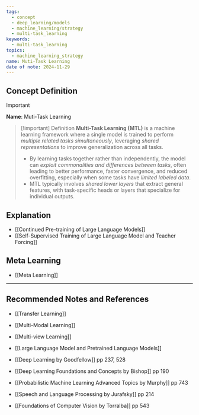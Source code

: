 ```yaml
---
tags:
  - concept
  - deep_learning/models
  - machine_learning/strategy
  - multi-task_learning
keywords:
  - multi-task_learning
topics:
  - machine_learning_strategy
name: Muti-Task Learning
date of note: 2024-11-29
---
```


## Concept Definition

>[!important]
>**Name**: Muti-Task Learning

>[!important] Definition
>**Multi-Task Learning (MTL)** is a machine learning framework where a single model is trained to perform *multiple related tasks simultaneously*, leveraging *shared representations* to improve generalization across all tasks. 
>- By learning tasks together rather than independently, the model can *exploit commonalities and differences between tasks*, often leading to better performance, faster convergence, and reduced overfitting, especially when some tasks have *limited labeled data*.
>- MTL typically involves *shared lower layers* that extract general features, with task-specific heads or layers that specialize for individual outputs.



## Explanation


- [[Continued Pre-training of Large Language Models]]
- [[Self-Supervised Training of Large Language Model and Teacher Forcing]]

## Meta Learning

- [[Meta Learning]]



-----------
##  Recommended Notes and References


- [[Transfer Learning]]
- [[Multi-Modal Learning]]
- [[Multi-view Learning]]
- [[Large Language Model and Pretrained Language Models]]


- [[Deep Learning by Goodfellow]] pp 237, 528
- [[Deep Learning Foundations and Concepts by Bishop]] pp 190
- [[Probabilistic Machine Learning Advanced Topics by Murphy]] pp 743
- [[Speech and Language Processing by Jurafsky]] pp 214
- [[Foundations of Computer Vision by Torralba]] pp 543